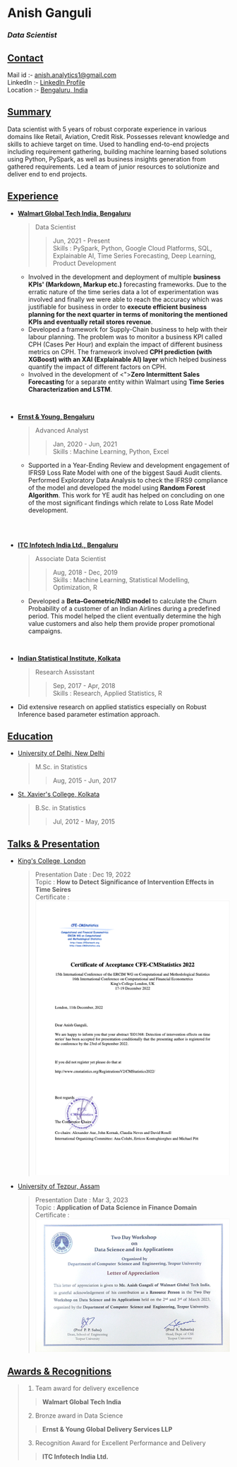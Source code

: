 # <blue>**Anish Ganguli**</blue>
### <blue>_Data Scientist_</blue>

## <u>Contact</u>

Mail id :- [anish.analytics1@gmail.com](mailto:anish.analytics1@gmail.com) </br>
LinkedIn :- [LinkedIn Profile](https://www.linkedin.com/in/anish-ganguli-404b63107/) </br>
Location :- [Bengaluru, India](https://www.google.com/maps/@12.9332167,77.703669,18.82z/data=!5m1!1e1?entry=ttu)


## <u>Summary</u>

Data scientist with 5 years of robust corporate experience in various 
domains like Retail, Aviation, Credit Risk. Possesses relevant knowledge 
and skills to achieve target on time. Used to handling end-to-end projects 
including requirement gathering, building machine learning based solutions 
using Python, PySpark, as well as business insights generation from gathered 
requirements. Led a team of junior resources to solutionize and deliver 
end to end projects.


## <u>Experience</u>

- [**Walmart Global Tech India, Bengaluru**](https://www.linkedin.com/company/walmartglobaltechindia/mycompany/)
  > Data Scientist 
  >> Jun, 2021 - Present </br>
  >> Skills : PySpark, Python, Google Cloud Platforms, SQL, Explainable AI, Time Series Forecasting, 
Deep Learning, Product Development
    - Involved in the development and deployment of multiple 
    <green>**business KPIs' (Markdown, Markup etc.)**</green> forecasting frameworks. 
    Due to the erratic nature of the time series data a lot of experimentation 
    was involved and finally we were able to reach the accuracy which was 
    justifiable for business in order to <green>**execute efficient business planning 
    for the next quarter in terms of monitoring the mentioned KPIs and 
    eventually retail stores revenue**</green>.
    - Developed a framework for Supply-Chain business to help with their labour 
    planning. The problem was to monitor a business KPI called CPH (Cases Per Hour) 
    and explain the impact of different business metrics on CPH. The framework 
    involved <green>**CPH prediction (with XGBoost) with an XAI (Explainable AI) layer**</green> 
    which helped business quantify the impact of different factors on CPH.
    - Involved in the development of <">**Zero Intermittent Sales Forecasting**</green> for a 
    separate entity within Walmart using 
    <green>**Time Series Characterization and LSTM**</green>.
  
<br>

- [**Ernst & Young, Bengaluru**](https://www.linkedin.com/company/ernstandyoung/)
  >Advanced Analyst 
  >> Jan, 2020 - Jun, 2021 </br>
  >> Skills :  Machine Learning, Python, Excel
    - Supported in a Year-Ending Review and development engagement of IFRS9 
    Loss Rate Model with one of the biggest Saudi Audit clients. 
    Performed Exploratory Data Analysis to check the IFRS9 compliance of the 
    model and developed the model using <green>**Random Forest Algorithm**</green>. 
    This work for YE audit has helped on concluding on one of the most 
    significant findings which relate to Loss Rate Model development.

</br>
<br>

- [**ITC Infotech India Ltd., Bengaluru**](https://www.linkedin.com/company/itc-infotech/?originalSubdomain=in)
  > Associate Data Scientist 
  >> Aug, 2018 - Dec, 2019 </br>
  >> Skills : Machine Learning, Statistical Modelling, Optimization, R
  - Developed a <green>**Beta–Geometric/NBD model**</green> to calculate the Churn Probability 
  of a customer of an Indian Airlines during a predefined period. 
  This model helped the client eventually determine the high value 
  customers and also help them provide proper promotional campaigns.

</br>

- [**Indian Statistical Institute, Kolkata**](https://www.isical.ac.in/)
  > Research Assisstant
  >> Sep, 2017 - Apr, 2018 </br>
  >> Skills : Research, Applied Statistics, R
- Did extensive research on applied statistics especially on Robust Inference based parameter estimation approach.

## <u>Education</u>
- [University of Delhi, New Delhi](https://www.du.ac.in/)
  > M.Sc. in Statistics
  > > Aug, 2015 - Jun, 2017
  > 
- [St. Xavier's College, Kolkata](https://www.sxccal.edu/)
  > B.Sc. in Statistics
  > > Jul, 2012 - May, 2015

## <u>Talks & Presentation</u>
- [King's College, London](https://www.kcl.ac.uk/)
  > Presentation Date : Dec 19, 2022 </br>
  > Topic : <green>**How to Detect Significance of Intervention Effects in Time Seires**</green> </br>
  > Certificate : </br>
![](images/cert1.png)

- [University of Tezpur, Assam](http://www.tezu.ernet.in/)
  > Presentation Date : Mar 3, 2023 </br>
  > Topic : <green>**Application of Data Science in Finance Domain**</green> </br>
  > Certificate : </br>
![](images/cert2.png)


## <u>Awards & Recognitions</u>

 > 1. Team award for delivery excellence
  >> <blue>**Walmart Global Tech India**</blue>
 > 2. Bronze award in Data Science
  >> <blue>**Ernst & Young Global Delivery Services LLP**</blue>
 > 3. Recognition Award for Excellent Performance and Delivery
  >> <blue>**ITC Infotech India Ltd.**</blue>













